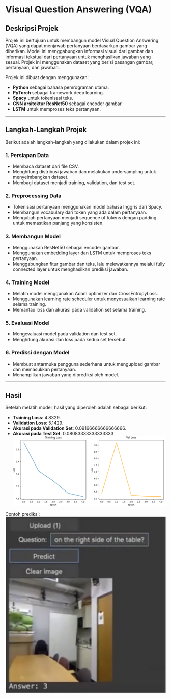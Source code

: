 # Visual Question Answering (VQA)

## **Deskripsi Projek**
Projek ini bertujuan untuk membangun model Visual Question Answering (VQA) yang dapat menjawab pertanyaan berdasarkan gambar yang diberikan. Model ini menggabungkan informasi visual dari gambar dan informasi tekstual dari pertanyaan untuk menghasilkan jawaban yang sesuai. Projek ini menggunakan dataset yang berisi pasangan gambar, pertanyaan, dan jawaban.

Projek ini dibuat dengan menggunakan:
- **Python** sebagai bahasa pemrograman utama.
- **PyTorch** sebagai framework deep learning.
- **Spacy** untuk tokenisasi teks.
- **CNN arsitektur ResNet50** sebagai encoder gambar.
- **LSTM** untuk memproses teks pertanyaan.

---

## **Langkah-Langkah Projek**
Berikut adalah langkah-langkah yang dilakukan dalam projek ini:

### 1. **Persiapan Data**
   - Membaca dataset dari file CSV.
   - Menghitung distribusi jawaban dan melakukan undersampling untuk menyeimbangkan dataset.
   - Membagi dataset menjadi training, validation, dan test set.

### 2. **Preprocessing Data**
   - Tokenisasi pertanyaan menggunakan model bahasa Inggris dari Spacy.
   - Membangun vocabulary dari token yang ada dalam pertanyaan.
   - Mengubah pertanyaan menjadi sequence of tokens dengan padding untuk memastikan panjang yang konsisten.

### 3. **Membangun Model**
   - Menggunakan ResNet50 sebagai encoder gambar.
   - Menggunakan embedding layer dan LSTM untuk memproses teks pertanyaan.
   - Menggabungkan fitur gambar dan teks, lalu melewatkannya melalui fully connected layer untuk menghasilkan prediksi jawaban.

### 4. **Training Model**
   - Melatih model menggunakan Adam optimizer dan CrossEntropyLoss.
   - Menggunakan learning rate scheduler untuk menyesuaikan learning rate selama training.
   - Memantau loss dan akurasi pada validation set selama training.

### 5. **Evaluasi Model**
   - Mengevaluasi model pada validation dan test set.
   - Menghitung akurasi dan loss pada kedua set tersebut.

### 6. **Prediksi dengan Model**
   - Membuat antarmuka pengguna sederhana untuk mengupload gambar dan memasukkan pertanyaan.
   - Menampilkan jawaban yang diprediksi oleh model.

---

## **Hasil**
Setelah melatih model, hasil yang diperoleh adalah sebagai berikut:
- **Training Loss**: 4.8329.
- **Validation Loss**: 5.1429.
- **Akurasi pada Validation Set**: 0.09166666666666666.
- **Akurasi pada Test Set**: 0.08083333333333333
![Training Result](images/graph.png) 

Contoh prediksi:
![Result](images/result.png)
